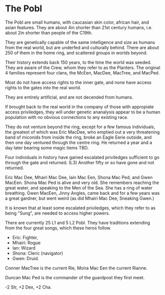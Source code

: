 The Pobl
========

The Pobl are small humans, with caucasian skin color, african hair, and asian features.
They are about 4in shorter than 21st century humans, i.e. about 2in shorter than people of the C19th.

They are genetically capable of the same intelligence and
size as humans from the real world, but are underfed and culturally behind. 
There are about 250 of them in the home ring, and scattered groups in worlds beyond.

Their history extends back 150 years, to the time the world was seeded. They are aware of the Crew, whom they
refer to as the Planters. The original 4 families represent four clans, the McEen, MacDee, MacTree, and MacPed.

Most do not have access rights to the inner gate, and none have access rights to the gates into the real world.

They are entirely artificial, and are not decended from humans.

If brought back to the real world in the company of those with appropiate access priviledges, 
they will under genetic ananalysis appear to be a human population with no obvious connections to any existing race.

They do not venture beyond the ring, except for a few famous individuals, the greatest of which was Eric MacDee,
who emptied out a very threatening band of miconids from inside the ring, broke an Eagle Eerie outside,
and then one day ventured through the centre ring. He returned a year and a day later bearing some magic items TBD.

Four individuals in history have gained escalated priviledges sufficient to go through the gate and returned. (L3)
Another fifty or so have gone and not returned.

Eric Mac Dee, Mhairi Mac Dee, Iain Mac Een, Shona Mac Ped, and Gwen MacEen. Shona Mac Ped is alive and very old. She remembers
reaching the great water, and speaking to the Men of the Sea. She has a ring of water breathing. Gwen MacEen, 
Jinny Angles, came back and for a few years was a great gardner, but went weird (as did Mhairi Mac Dee, Sneaking Gwen.)

It is known that at least some escalated priviledges, which they refer to as being "Sung", 
are needed to access higher powers.

There are currently 25 L1 and 5 L2 Pobl. They have traditions extending from the four great songs, which these heros
follow. 

* Eric: Fighter, 
* Mhairi: Rogue
* Ian: Wizard
* Shona: Cleric (navigator)
* Gwen: Druid.

Conner MacTree is the current Rie, Moira Mac Een the current Rianne.

Duncan Mac Ped is the commander of the guardpost they first meet.

-2 Str, +2 Dex, +2 Cha.

